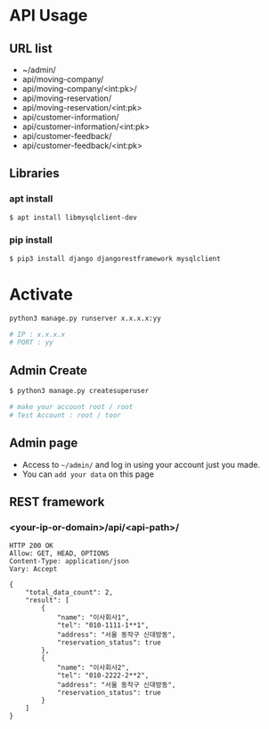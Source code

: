 # API Usage

## URL list
* ~/admin/
* api/moving-company/
* api/moving-company/\<int:pk>/
* api/moving-reservation/
* api/moving-reservation/\<int:pk>
* api/customer-information/
* api/customer-information/\<int:pk>
* api/customer-feedback/
* api/customer-feedback/\<int:pk>

## Libraries

### apt install
```bash
$ apt install libmysqlclient-dev
```

### pip install
```bash
$ pip3 install django djangorestframework mysqlclient
```

# Activate
```bash
python3 manage.py runserver x.x.x.x:yy

# IP : x.x.x.x 
# PORT : yy
```

## Admin Create
```bash
$ python3 manage.py createsuperuser

# make your account root / root
# Test Account : root / toor
```

## Admin page
* Access to `~/admin/` and log in using your account just you made.
* You can `add your data` on this page

## REST framework
### \<your-ip-or-domain>/api/\<api-path>/
```
HTTP 200 OK
Allow: GET, HEAD, OPTIONS
Content-Type: application/json
Vary: Accept

{
    "total_data_count": 2,
    "result": [
        {
            "name": "이사회사1",
            "tel": "010-1111-1**1",
            "address": "서울 동작구 신대방동",
            "reservation_status": true
        },
        {
            "name": "이사회사2",
            "tel": "010-2222-2**2",
            "address": "서울 동작구 신대방동",
            "reservation_status": true
        }
    ]
}
```